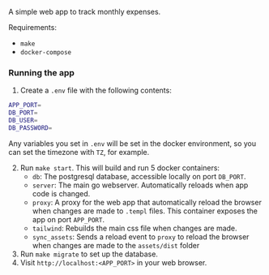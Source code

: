 A simple web app to track monthly expenses.

Requirements:
- `make`
- `docker-compose`

### Running the app
1. Create a `.env` file with the following contents:
```sh
APP_PORT=
DB_PORT=
DB_USER=
DB_PASSWORD=
```
Any variables you set in `.env` will be set in the docker environment, so you can set the timezone with `TZ`, for example.

2. Run `make start`. This will build and run 5 docker containers:
    - `db`: The postgresql database, accessible locally on port `DB_PORT`.
    - `server`: The main go webserver. Automatically reloads when app code is changed.
    - `proxy`: A proxy for the web app that automatically reload the browser when changes are made to `.templ` files. This container exposes the app on port `APP_PORT`.
    - `tailwind`: Rebuilds the main css file when changes are made.
    - `sync_assets`: Sends a reload event to `proxy` to reload the browser when changes are made to the `assets/dist` folder
3. Run `make migrate` to set up the database.
4. Visit `http://localhost:<APP_PORT>` in your web browser.

